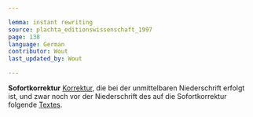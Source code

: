 ```yaml
---

lemma: instant rewriting
source: plachta_editionswissenschaft_1997
page: 138
language: German
contributor: Wout
last_updated_by: Wout

---
```


**Sofortkorrektur** [Korrektur](correction.html), die bei der unmittelbaren Niederschrift erfolgt ist, und zwar noch vor der Niederschrift des auf die Sofortkorrektur folgende [Textes](text.html).
